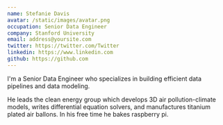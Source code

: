 ```yaml
---
name: Stefanie Davis
avatar: /static/images/avatar.png
occupation: Senior Data Engineer
company: Stanford University
email: address@yoursite.com
twitter: https://twitter.com/Twitter
linkedin: https://www.linkedin.com
github: https://github.com
---
```


I'm a Senior Data Engineer who specializes in building efficient data pipelines and data modeling.

He leads the clean energy group which develops 3D air pollution-climate models, writes differential equation solvers, and manufactures titanium plated air ballons. In his free time he bakes raspberry pi.
